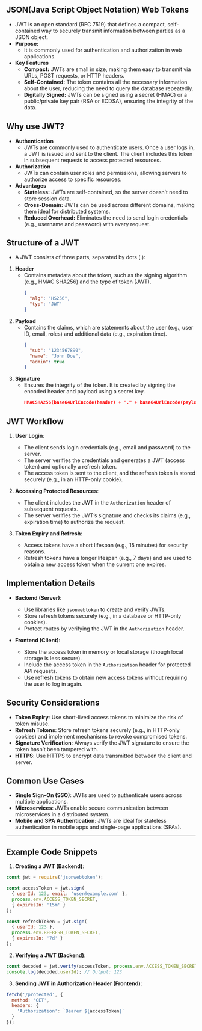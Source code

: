 ## JSON(Java Script Object Notation) Web Tokens
- JWT is an open standard (RFC 7519) that defines a compact, self-contained way to securely transmit information between parties as a JSON object.
- **Purpose:**
  - It is commonly used for authentication and authorization in web applications.
- **Key Features**
  - **Compact:**  JWTs are small in size, making them easy to transmit via URLs, POST requests, or HTTP headers.
  - **Self-Contained:** The token contains all the necessary information about the user, reducing the need to query the database repeatedly.
  - **Digitally Signed:**  JWTs can be signed using a secret (HMAC) or a public/private key pair (RSA or ECDSA), ensuring the integrity of the data.

## Why use JWT?
- **Authentication**
  - JWTs are commonly used to authenticate users. Once a user logs in, a JWT is issued and sent to the client. The client includes this token in subsequent requests to access protected resources.
- **Authorization**
  - JWTs can contain user roles and permissions, allowing servers to authorize access to specific resources.
- **Advantages**
  - **Stateless:** JWTs are self-contained, so the server doesn’t need to store session data.
  - **Cross-Domain:** JWTs can be used across different domains, making them ideal for distributed systems.
  - **Reduced Overhead:** Eliminates the need to send login credentials (e.g., username and password) with every request.

## Structure of a JWT
- A JWT consists of three parts, separated by dots (.):
1. **Header**
   - Contains metadata about the token, such as the signing algorithm (e.g., HMAC SHA256) and the type of token (JWT).
     ```json
     {
       "alg": "HS256",
       "typ": "JWT"
     }
     ```
2. **Payload**
   - Contains the claims, which are statements about the user (e.g., user ID, email, roles) and additional data (e.g., expiration time).
     ```json
     {
       "sub": "1234567890",
       "name": "John Doe",
       "admin": true
     }
     ```
3. **Signature**
   - Ensures the integrity of the token. It is created by signing the encoded header and payload using a secret key.
     ```json
     HMACSHA256(base64UrlEncode(header) + "." + base64UrlEncode(payload), secret)
     ```
## JWT Workflow
1. **User Login**:
   - The client sends login credentials (e.g., email and password) to the server.
   - The server verifies the credentials and generates a JWT (access token) and optionally a refresh token.
   - The access token is sent to the client, and the refresh token is stored securely (e.g., in an HTTP-only cookie).

2. **Accessing Protected Resources**:
   - The client includes the JWT in the `Authorization` header of subsequent requests.
   - The server verifies the JWT’s signature and checks its claims (e.g., expiration time) to authorize the request.

3. **Token Expiry and Refresh**:
   - Access tokens have a short lifespan (e.g., 15 minutes) for security reasons.
   - Refresh tokens have a longer lifespan (e.g., 7 days) and are used to obtain a new access token when the current one expires.

## **Implementation Details**
- **Backend (Server)**:
  - Use libraries like `jsonwebtoken` to create and verify JWTs.
  - Store refresh tokens securely (e.g., in a database or HTTP-only cookies).
  - Protect routes by verifying the JWT in the `Authorization` header.

- **Frontend (Client)**:
  - Store the access token in memory or local storage (though local storage is less secure).
  - Include the access token in the `Authorization` header for protected API requests.
  - Use refresh tokens to obtain new access tokens without requiring the user to log in again.
    
## **Security Considerations**
- **Token Expiry**: Use short-lived access tokens to minimize the risk of token misuse.
- **Refresh Tokens**: Store refresh tokens securely (e.g., in HTTP-only cookies) and implement mechanisms to revoke compromised tokens.
- **Signature Verification**: Always verify the JWT signature to ensure the token hasn’t been tampered with.
- **HTTPS**: Use HTTPS to encrypt data transmitted between the client and server.

## **Common Use Cases**
- **Single Sign-On (SSO)**: JWTs are used to authenticate users across multiple applications.
- **Microservices**: JWTs enable secure communication between microservices in a distributed system.
- **Mobile and SPA Authentication**: JWTs are ideal for stateless authentication in mobile apps and single-page applications (SPAs).

---

## **Example Code Snippets**
1. **Creating a JWT (Backend)**:
```javascript
const jwt = require('jsonwebtoken');

const accessToken = jwt.sign(
  { userId: 123, email: 'user@example.com' },
  process.env.ACCESS_TOKEN_SECRET,
  { expiresIn: '15m' }
);

const refreshToken = jwt.sign(
  { userId: 123 },
  process.env.REFRESH_TOKEN_SECRET,
  { expiresIn: '7d' }
);
```

2. **Verifying a JWT (Backend)**:
```javascript
const decoded = jwt.verify(accessToken, process.env.ACCESS_TOKEN_SECRET);
console.log(decoded.userId); // Output: 123
```

3. **Sending JWT in Authorization Header (Frontend)**:
```javascript
fetch('/protected', {
  method: 'GET',
  headers: {
    'Authorization': `Bearer ${accessToken}`
  }
});
```
